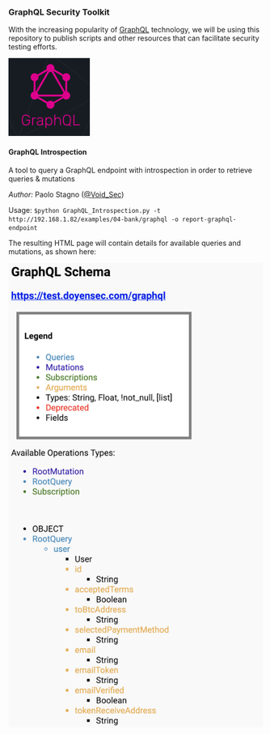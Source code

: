 ### GraphQL Security Toolkit
With the increasing popularity of [GraphQL](https://graphql.org/) technology, we will be using this repository to publish scripts and other resources that can facilitate security testing efforts.

![GraphQL Official Logo](Misc/graphqllogo.png)

#### GraphQL Introspection 

A tool to query a GraphQL endpoint with introspection in order to retrieve queries & mutations

*Author:* Paolo Stagno ([@Void_Sec](https://twitter.com/Void_Sec))

Usage: `$python GraphQL_Introspection.py -t http://192.168.1.82/examples/04-bank/graphql -o report-graphql-endpoint`

The resulting HTML page will contain details for available queries and mutations, as shown here:

![Preview](Introspection/GraphQL_Introspection_Output.png)
